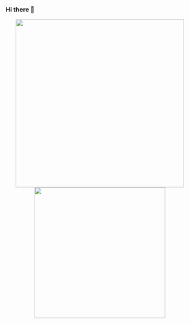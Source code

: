 ### Hi there 👋

<div align="center">
  <a href="https://github.com/felipeccruz">
  <img width=450 align=top src="https://github-readme-stats.vercel.app/api?username=felipeccruz&show_icons=true&theme=dracula&include_all_commits=true&count_private=true"/>
  <img width=350 align=top src="https://github-readme-stats.vercel.app/api/top-langs/?username=felipeccruz&layout=compact&langs_count=7&theme=dracula"/>
</div>
